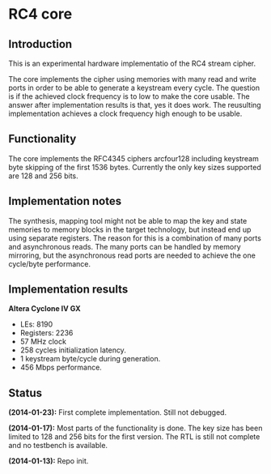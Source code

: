 # RC4 core #
## Introduction ##
This is an experimental hardware implementatio of the RC4 stream cipher.

The core implements the cipher using memories with many read and write
ports in order to be able to generate a keystream every cycle. The
question is if the achieved clock frequency is to low to make the core
usable. The answer after implementation results is that, yes it does
work. The reusulting implementation achieves a clock frequency high
enough to be usable.


## Functionality ##
The core implements the RFC4345 ciphers arcfour128 including keystream
byte skipping of the first 1536 bytes. Currently the only key sizes
supported are 128 and 256 bits.


## Implementation notes ##
The synthesis, mapping tool might not be able to map the key and state
memories to memory blocks in the target technology, but instead end up
using separate registers. The reason for this is a combination of many
ports and asynchronous reads. The many ports can be handled by memory
mirroring, but the asynchronous read ports are needed to achieve the one
cycle/byte performance.


## Implementation results ##
**Altera Cyclone IV GX**
 - LEs: 8190
 - Registers: 2236
 - 57 MHz clock
 - 258 cycles initialization latency.
 - 1 keystream byte/cycle during generation.
 - 456 Mbps performance.


## Status ##
**(2014-01-23):** First complete implementation. Still not debugged.


**(2014-01-17):** Most parts of the functionality is done. The key size
has been limited to 128 and 256 bits for the first version. The RTL is
still not complete and no testbench is available.


**(2014-01-13):** Repo init.


